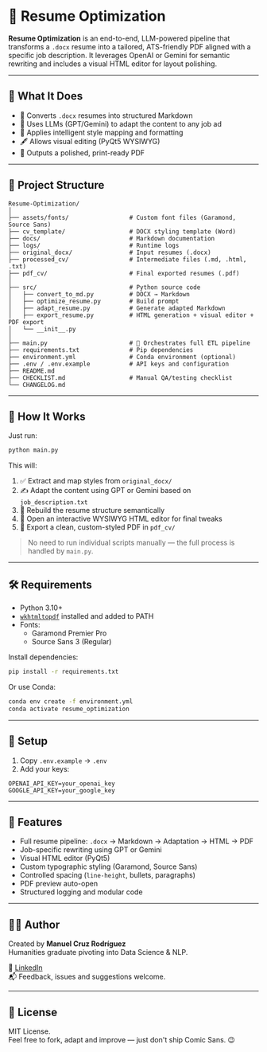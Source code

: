 # 📄 Resume Optimization

**Resume Optimization** is an end-to-end, LLM-powered pipeline that transforms a `.docx` resume into a tailored, ATS-friendly PDF aligned with a specific job description. It leverages OpenAI or Gemini for semantic rewriting and includes a visual HTML editor for layout polishing.

---

## 🚀 What It Does

- 🧾 Converts `.docx` resumes into structured Markdown
- 🧠 Uses LLMs (GPT/Gemini) to adapt the content to any job ad
- 🧰 Applies intelligent style mapping and formatting
- 🖋️ Allows visual editing (PyQt5 WYSIWYG)
- 📄 Outputs a polished, print-ready PDF

---

## 📁 Project Structure

```
Resume-Optimization/
│
├── assets/fonts/                 # Custom font files (Garamond, Source Sans)
├── cv_template/                  # DOCX styling template (Word)
├── docs/                         # Markdown documentation
├── logs/                         # Runtime logs
├── original_docx/                # Input resumes (.docx)
├── processed_cv/                 # Intermediate files (.md, .html, .txt)
├── pdf_cv/                       # Final exported resumes (.pdf)
│
├── src/                          # Python source code
│   ├── convert_to_md.py          # DOCX → Markdown
│   ├── optimize_resume.py        # Build prompt
│   ├── adapt_resume.py           # Generate adapted Markdown
│   ├── export_resume.py          # HTML generation + visual editor + PDF export
│   └── __init__.py
│
├── main.py                       # 🔁 Orchestrates full ETL pipeline
├── requirements.txt              # Pip dependencies
├── environment.yml               # Conda environment (optional)
├── .env / .env.example           # API keys and configuration
├── README.md
├── CHECKLIST.md                  # Manual QA/testing checklist
└── CHANGELOG.md
```

---

## 🧠 How It Works

Just run:

```bash
python main.py
```

This will:

1. ✅ Extract and map styles from `original_docx/`
2. ✍️ Adapt the content using GPT or Gemini based on `job_description.txt`
3. 🧱 Rebuild the resume structure semantically
4. 🎨 Open an interactive WYSIWYG HTML editor for final tweaks
5. 📄 Export a clean, custom-styled PDF in `pdf_cv/`

> No need to run individual scripts manually — the full process is handled by `main.py`.

---

## 🛠 Requirements

- Python 3.10+
- [`wkhtmltopdf`](https://wkhtmltopdf.org/) installed and added to PATH
- Fonts:
  - Garamond Premier Pro
  - Source Sans 3 (Regular)

Install dependencies:

```bash
pip install -r requirements.txt
```

Or use Conda:

```bash
conda env create -f environment.yml
conda activate resume_optimization
```

---

## 🔐 Setup

1. Copy `.env.example` → `.env`
2. Add your keys:

```env
OPENAI_API_KEY=your_openai_key
GOOGLE_API_KEY=your_google_key
```

---

## 📌 Features

- Full resume pipeline: `.docx` → Markdown → Adaptation → HTML → PDF
- Job-specific rewriting using GPT or Gemini
- Visual HTML editor (PyQt5)
- Custom typographic styling (Garamond, Source Sans)
- Controlled spacing (`line-height`, bullets, paragraphs)
- PDF preview auto-open
- Structured logging and modular code

---

## 👨‍💻 Author

Created by **Manuel Cruz Rodríguez**  
Humanities graduate pivoting into Data Science & NLP.

🔗 [LinkedIn](https://www.linkedin.com/in/mancrurod/)  
📬 Feedback, issues and suggestions welcome.

---

## 📘 License

MIT License.  
Feel free to fork, adapt and improve — just don't ship Comic Sans. 😉